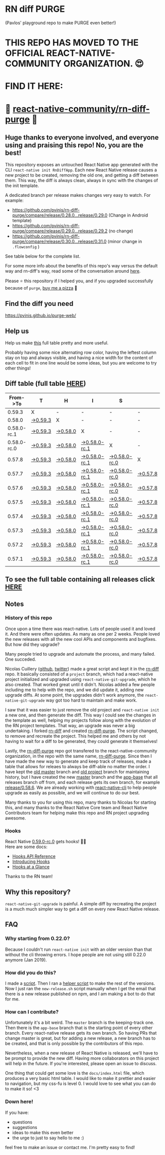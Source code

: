 # RN diff PURGE
(Pavlos' playground repo to make PURGE even better!)

# THIS REPO HAS MOVED TO THE OFFICIAL REACT-NATIVE-COMMUNITY ORGANIZATION. 😍
# FIND IT HERE:  
# 💪 [react-native-community/rn-diff-purge](https://github.com/react-native-community/rn-diff-purge) 🎉
## Huge thanks to everyone involved, and everyone using and praising this repo! No, you are the best!

This repository exposes an untouched React Native app generated with the CLI
`react-native init RnDiffApp`. Each new React Native release causes a new project to be created, removing the old one, and getting a diff between them. This way, the diff is always clean, always in sync with the changes of the init template.

A dedicated branch per release makes changes very easy
to watch. For example:

* https://github.com/pvinis/rn-diff-purge/compare/release/0.28.0...release/0.29.0
(Change in Android template)
* https://github.com/pvinis/rn-diff-purge/compare/release/0.29.0...release/0.29.2
(no change)
* https://github.com/pvinis/rn-diff-purge/compare/release/0.30.0...release/0.31.0
(minor change in `.flowconfig` )

See table below for the complete list.

For some more info about the benefits of this repo's way versus the default way and rn-diff's way, read some of the conversation around [here](https://github.com/react-native-community/discussions-and-proposals/issues/68#issuecomment-452227478).

Please :star: this repository if I helped you, and if you upgraded successfully because of `purge`, [buy me a pizza](https://www.buymeacoffee.com/DGWwHVZ4s) :pizza:

## Find the diff you need
https://pvinis.github.io/purge-web/

## Help us
Help us make [this](https://pvinis.github.io/rn-diff-purge) full table pretty and more useful.

Probably having some nice alternating row color, having the leftest column stay on top and always visible, and having a nice width for the content of each cell to fit in one line would be some ideas, but you are welcome to try other things!

## Diff table (full table [HERE](https://pvinis.github.io/rn-diff-purge))

| From->To    | T                                                                                               | H                                                                                               | I                                                                                                         | S                                                                                                    |                                                                                            | I                                                                                          | S                                                                                          |                                                                                            | C                                                                                          | O                                                                                          | O                                                                                          | L   |
| ----------- | ----------------------------------------------------------------------------------------------- | ----------------------------------------------------------------------------------------------- | --------------------------------------------------------------------------------------------------------- | ---------------------------------------------------------------------------------------------------- | ------------------------------------------------------------------------------------------ | ------------------------------------------------------------------------------------------ | ------------------------------------------------------------------------------------------ | ------------------------------------------------------------------------------------------ | ------------------------------------------------------------------------------------------ | ------------------------------------------------------------------------------------------ | ------------------------------------------------------------------------------------------ | --- |
| 0.59.3      | X                                                                                               | -                                                                                               | -                                                                                                         | -                                                                                                    | -                                                                                          | -                                                                                          | -                                                                                          | -                                                                                          | -                                                                                          | -                                                                                          | -                                                                                          | -   |
| 0.58.0      | [->0.59.3](https://github.com/pvinis/rn-diff-purge/compare/release/0.58.0..release/0.59.3)      | X                                                                                               | -                                                                                                         | -                                                                                                    | -                                                                                          | -                                                                                          | -                                                                                          | -                                                                                          | -                                                                                          | -                                                                                          | -                                                                                          | -   |
| 0.58.0-rc.1 | [->0.59.3](https://github.com/pvinis/rn-diff-purge/compare/release/0.58.0-rc.1..release/0.59.3) | [->0.58.0](https://github.com/pvinis/rn-diff-purge/compare/release/0.58.0-rc.1..release/0.58.0) | X                                                                                                         | -                                                                                                    | -                                                                                          | -                                                                                          | -                                                                                          | -                                                                                          | -                                                                                          | -                                                                                          | -                                                                                          | -   |
| 0.58.0-rc.0 | [->0.59.3](https://github.com/pvinis/rn-diff-purge/compare/release/0.58.0-rc.0..release/0.59.3) | [->0.58.0](https://github.com/pvinis/rn-diff-purge/compare/release/0.58.0-rc.0..release/0.58.0) | [->0.58.0-rc.1](https://github.com/pvinis/rn-diff-purge/compare/release/0.58.0-rc.0..release/0.58.0-rc.1) | X                                                                                                    | -                                                                                          | -                                                                                          | -                                                                                          | -                                                                                          | -                                                                                          | -                                                                                          | -                                                                                          | -   |
| 0.57.8      | [->0.59.3](https://github.com/pvinis/rn-diff-purge/compare/release/0.57.8..release/0.59.3)      | [->0.58.0](https://github.com/pvinis/rn-diff-purge/compare/release/0.57.8..release/0.58.0)      | [->0.58.0-rc.1](https://github.com/pvinis/rn-diff-purge/compare/release/0.57.8..release/0.58.0-rc.1)      | [->0.58.0-rc.0](https://github.com/pvinis/rn-diff-purge/compare/release/0.57.8..release/0.58.0-rc.0) | X                                                                                          | -                                                                                          | -                                                                                          | -                                                                                          | -                                                                                          | -                                                                                          | -                                                                                          | -   |
| 0.57.7      | [->0.59.3](https://github.com/pvinis/rn-diff-purge/compare/release/0.57.7..release/0.59.3)      | [->0.58.0](https://github.com/pvinis/rn-diff-purge/compare/release/0.57.7..release/0.58.0)      | [->0.58.0-rc.1](https://github.com/pvinis/rn-diff-purge/compare/release/0.57.7..release/0.58.0-rc.1)      | [->0.58.0-rc.0](https://github.com/pvinis/rn-diff-purge/compare/release/0.57.7..release/0.58.0-rc.0) | [->0.57.8](https://github.com/pvinis/rn-diff-purge/compare/release/0.57.7..release/0.57.8) | X                                                                                          | -                                                                                          | -                                                                                          | -                                                                                          | -                                                                                          | -                                                                                          | -   |
| 0.57.6      | [->0.59.3](https://github.com/pvinis/rn-diff-purge/compare/release/0.57.6..release/0.59.3)      | [->0.58.0](https://github.com/pvinis/rn-diff-purge/compare/release/0.57.6..release/0.58.0)      | [->0.58.0-rc.1](https://github.com/pvinis/rn-diff-purge/compare/release/0.57.6..release/0.58.0-rc.1)      | [->0.58.0-rc.0](https://github.com/pvinis/rn-diff-purge/compare/release/0.57.6..release/0.58.0-rc.0) | [->0.57.8](https://github.com/pvinis/rn-diff-purge/compare/release/0.57.6..release/0.57.8) | [->0.57.7](https://github.com/pvinis/rn-diff-purge/compare/release/0.57.6..release/0.57.7) | X                                                                                          | -                                                                                          | -                                                                                          | -                                                                                          | -                                                                                          | -   |
| 0.57.5      | [->0.59.3](https://github.com/pvinis/rn-diff-purge/compare/release/0.57.5..release/0.59.3)      | [->0.58.0](https://github.com/pvinis/rn-diff-purge/compare/release/0.57.5..release/0.58.0)      | [->0.58.0-rc.1](https://github.com/pvinis/rn-diff-purge/compare/release/0.57.5..release/0.58.0-rc.1)      | [->0.58.0-rc.0](https://github.com/pvinis/rn-diff-purge/compare/release/0.57.5..release/0.58.0-rc.0) | [->0.57.8](https://github.com/pvinis/rn-diff-purge/compare/release/0.57.5..release/0.57.8) | [->0.57.7](https://github.com/pvinis/rn-diff-purge/compare/release/0.57.5..release/0.57.7) | [->0.57.6](https://github.com/pvinis/rn-diff-purge/compare/release/0.57.5..release/0.57.6) | X                                                                                          | -                                                                                          | -                                                                                          | -                                                                                          | -   |
| 0.57.4      | [->0.59.3](https://github.com/pvinis/rn-diff-purge/compare/release/0.57.4..release/0.59.3)      | [->0.58.0](https://github.com/pvinis/rn-diff-purge/compare/release/0.57.4..release/0.58.0)      | [->0.58.0-rc.1](https://github.com/pvinis/rn-diff-purge/compare/release/0.57.4..release/0.58.0-rc.1)      | [->0.58.0-rc.0](https://github.com/pvinis/rn-diff-purge/compare/release/0.57.4..release/0.58.0-rc.0) | [->0.57.8](https://github.com/pvinis/rn-diff-purge/compare/release/0.57.4..release/0.57.8) | [->0.57.7](https://github.com/pvinis/rn-diff-purge/compare/release/0.57.4..release/0.57.7) | [->0.57.6](https://github.com/pvinis/rn-diff-purge/compare/release/0.57.4..release/0.57.6) | [->0.57.5](https://github.com/pvinis/rn-diff-purge/compare/release/0.57.4..release/0.57.5) | X                                                                                          | -                                                                                          | -                                                                                          | -   |
| 0.57.3      | [->0.59.3](https://github.com/pvinis/rn-diff-purge/compare/release/0.57.3..release/0.59.3)      | [->0.58.0](https://github.com/pvinis/rn-diff-purge/compare/release/0.57.3..release/0.58.0)      | [->0.58.0-rc.1](https://github.com/pvinis/rn-diff-purge/compare/release/0.57.3..release/0.58.0-rc.1)      | [->0.58.0-rc.0](https://github.com/pvinis/rn-diff-purge/compare/release/0.57.3..release/0.58.0-rc.0) | [->0.57.8](https://github.com/pvinis/rn-diff-purge/compare/release/0.57.3..release/0.57.8) | [->0.57.7](https://github.com/pvinis/rn-diff-purge/compare/release/0.57.3..release/0.57.7) | [->0.57.6](https://github.com/pvinis/rn-diff-purge/compare/release/0.57.3..release/0.57.6) | [->0.57.5](https://github.com/pvinis/rn-diff-purge/compare/release/0.57.3..release/0.57.5) | [->0.57.4](https://github.com/pvinis/rn-diff-purge/compare/release/0.57.3..release/0.57.4) | X                                                                                          | -                                                                                          | -   |
| 0.57.2      | [->0.59.3](https://github.com/pvinis/rn-diff-purge/compare/release/0.57.2..release/0.59.3)      | [->0.58.0](https://github.com/pvinis/rn-diff-purge/compare/release/0.57.2..release/0.58.0)      | [->0.58.0-rc.1](https://github.com/pvinis/rn-diff-purge/compare/release/0.57.2..release/0.58.0-rc.1)      | [->0.58.0-rc.0](https://github.com/pvinis/rn-diff-purge/compare/release/0.57.2..release/0.58.0-rc.0) | [->0.57.8](https://github.com/pvinis/rn-diff-purge/compare/release/0.57.2..release/0.57.8) | [->0.57.7](https://github.com/pvinis/rn-diff-purge/compare/release/0.57.2..release/0.57.7) | [->0.57.6](https://github.com/pvinis/rn-diff-purge/compare/release/0.57.2..release/0.57.6) | [->0.57.5](https://github.com/pvinis/rn-diff-purge/compare/release/0.57.2..release/0.57.5) | [->0.57.4](https://github.com/pvinis/rn-diff-purge/compare/release/0.57.2..release/0.57.4) | [->0.57.3](https://github.com/pvinis/rn-diff-purge/compare/release/0.57.2..release/0.57.3) | X                                                                                          | -   |
| 0.57.1      | [->0.59.3](https://github.com/pvinis/rn-diff-purge/compare/release/0.57.1..release/0.59.3)      | [->0.58.0](https://github.com/pvinis/rn-diff-purge/compare/release/0.57.1..release/0.58.0)      | [->0.58.0-rc.1](https://github.com/pvinis/rn-diff-purge/compare/release/0.57.1..release/0.58.0-rc.1)      | [->0.58.0-rc.0](https://github.com/pvinis/rn-diff-purge/compare/release/0.57.1..release/0.58.0-rc.0) | [->0.57.8](https://github.com/pvinis/rn-diff-purge/compare/release/0.57.1..release/0.57.8) | [->0.57.7](https://github.com/pvinis/rn-diff-purge/compare/release/0.57.1..release/0.57.7) | [->0.57.6](https://github.com/pvinis/rn-diff-purge/compare/release/0.57.1..release/0.57.6) | [->0.57.5](https://github.com/pvinis/rn-diff-purge/compare/release/0.57.1..release/0.57.5) | [->0.57.4](https://github.com/pvinis/rn-diff-purge/compare/release/0.57.1..release/0.57.4) | [->0.57.3](https://github.com/pvinis/rn-diff-purge/compare/release/0.57.1..release/0.57.3) | [->0.57.2](https://github.com/pvinis/rn-diff-purge/compare/release/0.57.1..release/0.57.2) | X   |

## To see the full table containing all releases click [HERE](https://pvinis.github.io/rn-diff-purge)

## Notes

### History of this repo

Once upon a time there was react-native. Lots of people used it and loved it. And there were often updates. As many as one per 2 weeks. People loved the new releases with all the new cool APIs and components and bugfixes. But how did they upgrade?

Many people tried to upgrade and automate the process, and many failed. One succeded.

Nicolas Cuillery ([github](https://github.com/ncuillery), [twitter](https://twitter.com/ncuillery)) made a great script and kept it in the [rn-diff](https://github.com/ncuillery/rn-diff) repo. It basically consisted of a `project` branch, which had a react-native project initialized and upgraded using `react-native-git-upgrade`, which he also created. That worked great until it didn't. Nicolas added a few people including me to help with the repo, and we did update it, adding new upgrade diffs. At some point, the upgrades didn't work anymore, the `react-native-git-upgrade` way got too hard to maintain and make work.

I saw that it was easier to just remove the old project and `react-native init` a new one, and then generate the diff. This way I could see the changes in the template as well, helping my projects follow along with the evolution of the RN project templates. That way, an upgrade was never a big undertaking. I forked [rn-diff](https://github.com/ncuillery/rn-diff) and created [rn-diff-purge](https://github.com/pvinis/rn-diff-purge). The script changed, to remove and recreate the project. This helped me and others by not having to wait for a diff to be generated, they could generate it themselves!

Lastly, the [rn-diff-purge](https://github.com/pvinis/rn-diff-purge) repo got transfered to the react-native-community organization, in the repo with the same name, [rn-diff-purge](https://github.com/react-native-community/rn-diff-purge). Since then I have made the new way to generate and keep track of releases, made a table that allows for releaes to always be diff-able no matter the order. I have kept the [old master](https://github.com/pvinis/rn-diff-purge/tree/old/master) branch and [old project](https://github.com/pvinis/rn-diff-purge/tree/old/project) branch for maintaining history, but I have created the new [master](https://github.com/pvinis/rn-diff-purge/tree/master) branch and the [app-base](https://github.com/pvinis/rn-diff-purge/tree/app-base) that all releases branch off from, and each release gets its own branch, for example [release/0.58.6](https://github.com/pvinis/rn-diff-purge/tree/release/0.58.6). We are already working with [react-native-cli](https://github.com/react-native-community/react-native-cli) to help people upgrade as easily as possible, and we will continue to do our best.

Many thanks to you for using this repo, many thanks to Nicolas for starting this, and many thanks to the React Native Core team and React Native Contributors team for helping make this repo and RN project upgrading awesome.

### Hooks
React Native [0.59.0-rc.0](https://github.com/pvinis/rn-diff-purge#version-changes) gets hooks! 🎉🥳  
Here are some docs:
- [Hooks API Reference](https://reactjs.org/docs/hooks-reference.html)
- [Introducing Hooks](https://reactjs.org/docs/hooks-intro.html)
- [Hooks at a Glance](https://reactjs.org/docs/hooks-overview.html)

Thanks to the RN team!

## Why this repository?
`react-native-git-upgrade` is painful. A simple diff by recreating the project is a much much simpler way to get a diff on every new React Native release.

## FAQ

### Why starting from 0.22.0?

Because I couldn't run `react-native init` with an older version than that without the cli throwing errors. I hope people are not using still 0.22.0 anymore (Jan 2019).

### How did you do this?

I made a [script](https://github.com/pvinis/rn-diff-purge/blob/master/new-release.sh). Then I ran a [helper script](https://github.com/pvinis/rn-diff-purge/blob/master/new-release.sh) to make the rest of the versions.
Now I just ran the `new-release.sh` script manually when I get the email that there is a new release published on npm, and I am making a bot to do that for me.

### How can I contribute?

Unfortunately it's a bit weird. The `master` branch is the keeping-track one. Then there is the `app-base` branch that is the starting point of every other branch. Every react-native release gets its own branch. So having PRs that change master is great, but for adding a new release, a new branch has to be created, and that is only possible by the contributors of this repo.

Nevertheless, when a new release of React Native is released, we'll have to be prompt to provide
the new diff. Having more collaborators on this project will help in the future. If you're interested, please open an issue to discuss.

One thing that could get some love is the `docs/index.html` file, which produces a very basic html table. I would like to make it prettier and easier to navigation, but my css-fu is level 0. I would love to see what you can do to make it so! <3

### Down here!

If you have: 
- questions
- suggestions
- ideas to make this even better
- the urge to just to say hello to me :)

feel free to make an issue or contact me. I'm pretty easy to find!
